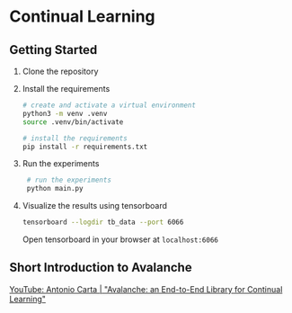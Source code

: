 # Continual Learning

## Getting Started

1) Clone the repository
2) Install the requirements
   ```bash
   # create and activate a virtual environment
   python3 -m venv .venv
   source .venv/bin/activate
   
   # install the requirements
   pip install -r requirements.txt
   ```

3) Run the experiments
   ```bash
    # run the experiments
    python main.py
    ```

4) Visualize the results using tensorboard
   ```bash
   tensorboard --logdir tb_data --port 6066
   ```

   Open tensorboard in your browser at `localhost:6066`

## Short Introduction to Avalanche

[YouTube: Antonio Carta | "Avalanche: an End-to-End Library for Continual Learning"
](https://www.youtube.com/watch?v=n6mykeLdeg0)
